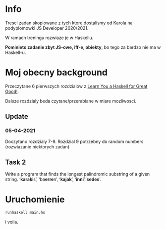 # Info

Tresci zadan skopiowane z tych ktore dostalismy od Karola na podyplomowki JS Developer 2020/2021.

W ramach treningu rozwiaze je w Haskellu.

**Pominieto zadanie zbyt JS-owe, iff-e, obiekty**, bo tego za bardzo nie ma w Haskell-u.


# Moj obecny background

Przeczytane 6 pierwszych rozdzialow z [Learn You a Haskell for Great Good!](http://learnyouahaskell.com/chapters).

Dalsze rozdzialy beda czytane/przerabiane w miare mozliwosci.

## Update

### 05-04-2021

Doczytano rozdzialy 7-9. Rozdzial 9 potrzebny do random numbers (rozwiazanie niektorych zadan)

## Task 2

Write a program that finds the longest palindromic substring of a given string. ‘**karak**is’, ‘ba**erre**n’, ‘**kajak**’, ‘**inni**’,’**sedes**’.

# Uruchomienie

```bash
runhaskell main.hs
```

i voila.
